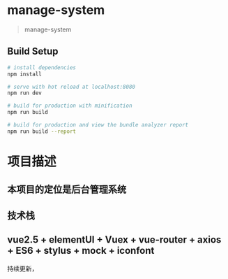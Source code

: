 # manage-system

> manage-system

## Build Setup

``` bash
# install dependencies
npm install

# serve with hot reload at localhost:8080
npm run dev

# build for production with minification
npm run build

# build for production and view the bundle analyzer report
npm run build --report
```
项目描述
========
本项目的定位是后台管理系统
---
技术栈
--------
vue2.5 + elementUI +  Vuex + vue-router + axios + ES6 + stylus + mock  + iconfont
------
持续更新，